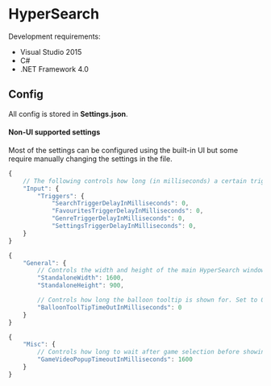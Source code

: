 # HyperSearch

Development requirements:
 
* Visual Studio 2015
* C#
* .NET Framework 4.0


## Config

All config is stored in **Settings.json**.

#### Non-UI supported settings 

Most of the settings can be configured using the built-in UI but some require manually changing the settings in the file.

```javascript
{
    // The following controls how long (in milliseconds) a certain trigger key needs to be held down before it triggers. Set to 0 to trigger immediately.
    "Input": {
        "Triggers": {
            "SearchTriggerDelayInMilliseconds": 0,
            "FavouritesTriggerDelayInMilliseconds": 0,
            "GenreTriggerDelayInMilliseconds": 0,
            "SettingsTriggerDelayInMilliseconds": 0,
    }
}

```

```javascript
{
    "General": {
        // Controls the width and height of the main HyperSearch windows if Standalone mode is enabled.
        "StandaloneWidth": 1600,
        "StandaloneHeight": 900,

        // Controls how long the balloon tooltip is shown for. Set to 0 to disable completely.
        "BalloonToolTipTimeOutInMilliseconds": 0
    }
}
```


```javascript
{
    "Misc": {
        // Controls how long to wait after game selection before showing the game video
        "GameVideoPopupTimeoutInMilliseconds": 1600
    }
}
```

<!-- 
#### Input configuration 

Each input configuration can be setup with one or more keys.


##### Cab Mode
Just a note about Cab Mode. If disabled the user is allowed to type keys on the keyboard as per normal. However, any key configured as an input key will take precedence. 

For example if your input keys are configured as follows:

Config | Binding
---- | ----
Up|W
Right|D
Down|S
Left|A

Hitting W,D,S or A will navigate the onscreen keyboard so those keys will not be *typed*.

    -->

<!-- 
#### Default config

The default configuration is setup with:


Config Key | Binding | Description
------------- | ------------- | -------------
Keys.Trigger.Search | F3 | Opens up the default search window
Keys.Trigger.Favourites | F4 | Searches the favourites database
Keys.Trigger.Genre | F5 | Searches the genres database
Keys.Trigger.Settings | F10 | Settings
&nbsp; | | |
Keys.Action | Enter | Confirm/Launch
Keys.Back|Backspace| Navigate back to previous screen
Keys.Exit|Escape| Closes the search window
Keys.Minimize|Tilde| Minimizes the search window. Reactivating should bring up the search window in its previous state.
&nbsp; | | |
Keys.Up|Up Arrow|Moves current selection upwards
Keys.Right|Right Arrow|Moves current selection rightwards
Keys.Down|Down Arrow|Moves current selection downwards
Keys.Left|Left Arrow|Moves current selection leftwards

    -->